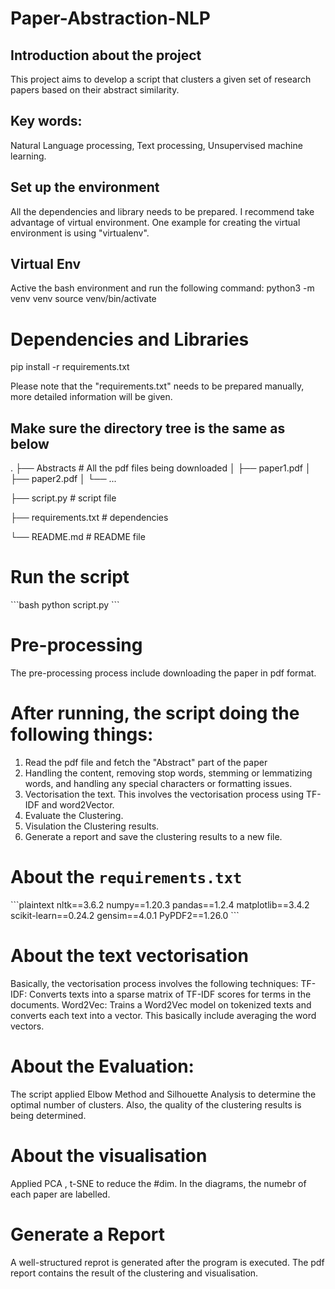 # Paper-Abstraction-NLP

## Introduction about the project 
This project aims to develop a script that clusters a given set of research papers based on their abstract similarity.

## Key words:
Natural Language processing, Text processing, Unsupervised machine learning. 

## Set up the environment
All the dependencies and library needs to be prepared. I recommend take advantage of virtual environment. 
One example for creating the virtual environment is using "virtualenv".

## Virtual Env
Active the bash environment and run the following command:
python3 -m venv venv
source venv/bin/activate



# Dependencies and Libraries
pip install -r requirements.txt 

Please note that the "requirements.txt" needs to be prepared manually, more detailed information will be given.

## Make sure the directory tree is the same as below


.
├── Abstracts                  # All the pdf files being downloaded
│   ├── paper1.pdf
│   ├── paper2.pdf
│   └── ...


 ├── script.py                  # script file

 ├── requirements.txt           # dependencies

 └── README.md                  # README file

# Run the script
\`\`\`bash
python script.py
\`\`\`


# Pre-processing
The pre-processing process include downloading the paper in pdf format. 

# After running, the script doing the following things: 
1. Read the pdf file and fetch the "Abstract" part of the paper
2. Handling the content, removing stop words, stemming or lemmatizing words, and handling any special characters or formatting issues.
3. Vectorisation the text. This involves the vectorisation process using TF-IDF and word2Vector.
4. Evaluate the Clustering.
5. Visulation the Clustering results.
6. Generate a report and save the clustering results to a new file.


# About the `requirements.txt`
\`\`\`plaintext
nltk==3.6.2
numpy==1.20.3
pandas==1.2.4
matplotlib==3.4.2
scikit-learn==0.24.2
gensim==4.0.1
PyPDF2==1.26.0
\`\`\`


# About the text vectorisation
Basically, the vectorisation process involves the following techniques:     TF-IDF: Converts texts into a sparse matrix of TF-IDF scores for terms in the documents.
Word2Vec: Trains a Word2Vec model on tokenized texts and converts each text into a vector. This basically include averaging the word vectors.

# About the Evaluation:
The script applied Elbow Method and Silhouette Analysis to determine the optimal number of clusters. Also, the quality of the clustering results is being determined. 

# About the visualisation
Applied PCA , t-SNE to reduce the #dim. In the diagrams, the numebr of each paper are labelled. 

# Generate a Report
A well-structured reprot is generated after the program is executed.
The pdf report contains the result of the clustering and visualisation. 


